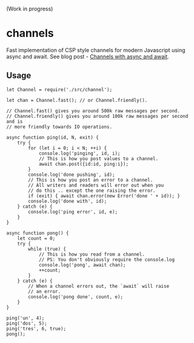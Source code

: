 (Work in progress)

# channels

Fast implementation of CSP style channels for modern Javascript using async and await.
See blog post - [Channels with async and await][post].

[post]: http://sriku.org/blog/2018/04/06/channels-with-async-and-await/

## Usage

```
let Channel = require('./src/channel');

let chan = Channel.fast(); // or Channel.friendly().

// Channel.fast() gives you around 500k raw messages per second.
// Channel.friendly() gives you around 100k raw messages per second and is
// more friendly towards IO operations.

async function ping(id, N, exit) {
    try {
        for (let i = 0; i < N; ++i) {
            console.log('pinging', id, i);
            // This is how you post values to a channel.
            await chan.post({id:id, ping:i});
        }
        console.log('done pushing', id);
        // This is how you post an error to a channel.
        // All writers and readers will error out when you
        // do this .. except the one raising the error.
        if (exit) { await chan.error(new Error('done ' + id)); }
        console.log('done with', id);
    } catch (e) {
        console.log('ping error', id, e);
    }
}

async function pong() {
    let count = 0;
    try {
        while (true) {
            // This is how you read from a channel.
            // PS: You don't obviously require the console.log
            console.log('pong', await chan);
            ++count;
        }
    } catch (e) {
        // When a channel errors out, the `await` will raise
        // an error.
        console.log('pong done', count, e);
    }
}

ping('un', 4);
ping('dos', 5);
ping('tres', 6, true);
pong();
```
